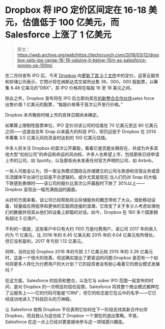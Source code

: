 # Dropbox 将 IPO 定价区间定在 16-18 美元，估值低于 100 亿美元，而 Salesforce 上涨了 1 亿美元 

> 原文：<https://web.archive.org/web/https://techcrunch.com/2018/03/12/dropbox-sets-ipo-range-16-18-valuing-it-below-10m-as-salesforce-ponies-up-100m/>

在二月份宣布 IPO 后，今天 [Dropbox](https://web.archive.org/web/20221209172339/http://dropbox.com/) 向[更新了其 S-1 文件](https://web.archive.org/web/20221209172339/https://www.sec.gov/Archives/edgar/data/1467623/000119312518078140/d451946ds1a.htm)中的定价。这家云服务和存储公司表示，它预计将在纳斯达克交易所出售 36，000，000 股股票，以筹集 6.48 亿美元的“DBX”，其 IPO 价格将在每股 16 至 18 美元之间。

除此之外，Dropbox 宣布将在 IPO 后立即向其在[的新整合合作伙伴](https://web.archive.org/web/20221209172339/https://techcrunch.com/2018/03/09/dropbox-announces-deeper-integration-with-salesforce-ahead-of-ipo/)sales force 出售价值 1 亿美元的股票，“每股价格等于首次公开发行价格。”

Dropbox 本月晚些时候上市的具体日期尚未确定。

如果算上限制性股票单位，IPO 定价对该公司的估值在 70 亿美元至近 80 亿美元之间——这是自去年 Snap 以来最大的科技 IPO，但仍远低于 Dropbox 在 2014 年筹集 3.5 亿美元风险资金时达到的 100 亿美元估值。

许多人将关注 Dropbox 的首次公开募股，看看它是否能长期存在，并成为许多其他大型“初创公司”的命运和命运的风向标，许多人也希望上市，包括那些已经申请上市的公司，如 Spotify，以及那些尚未发表任何官方声明的公司，如 Airbnb。

一些人可能会认为，将一家业务模式围绕云存储建立的公司与旅游和住宿业务或音乐流媒体平台进行比较是不合逻辑的。或许尤其是现在:当人们仍对 Snap 的大幅下跌感到畏惧时——该公司的股价比首次公开募股时下跌了 30%以上——Dropbox 呈现出一幅充满挑战的画面。

从好的方面来看，该公司已经帮助将云存储服务的概念带给了大众。借助移动设备、轻量级应用程序和更快的互联网连接的浪潮，它改变了关于多少人考虑处理他们的数据并将其从他们的设备上卸载的对话。如今，Dropbox 在 180 多个国家拥有超过 5 亿用户。

不利的一面是，这些客户中只有大约 1100 万是付费用户。该公司 2017 年的收入约为 11 亿美元，比 2016 年的 8.45 亿美元和 2015 年的 6.04 亿美元有所增长。但它没有盈利，2017 年亏损 1.12 亿美元。

同样，当你比较 Dropbox 2016 年的亏损 2.1 亿美元和 2015 年的 3.26 亿美元时，这是一个很大的改善。但这确实提出了更紧迫的问题:Dropbox 是否有一个如何将更多人转化为付费用户的大计划？它的投资者会有耐心看着它的商业模式发展吗？

在这方面，Salesforce 的投资和整合，以及它与 sober IPO 范围一起宣布的时间，是对 Dropbox 的一次明显的信任投票。Salesforce 将其整个商业模式都押在了云服务上——它的代码可能是“CRM”，但它的标志是它在云中的名字——它已经成功地进入了科技巨头的万神殿。

让 Salesforce 收购 Dropbox 不仅表明它如何在下一阶段支持其新合作伙伴 Dropbox，而且我认为这也给了 Dropbox 一个潜在的退出策略。毕竟，Salesforce 在这一点上已经对更直接地参与这一领域感兴趣[年](https://web.archive.org/web/20221209172339/https://www.cio.com/article/2392088/cloud-computing/salesforce-com-takes-aim-at-cloud-storage-market-----and-box.html)。